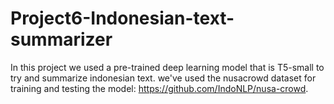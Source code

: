 # Project6-Indonesian-text-summarizer
In this project we used a pre-trained deep learning model that is T5-small to try and summarize indonesian text. we've used the nusacrowd dataset for training and testing the model: https://github.com/IndoNLP/nusa-crowd.
